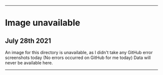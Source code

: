
***

# Image unavailable

## July 28th 2021

An image for this directory is unavailable, as I didn't take any GitHub error screenshots today (No errors occurred on GitHub for me today) Data will never be available here.

***
